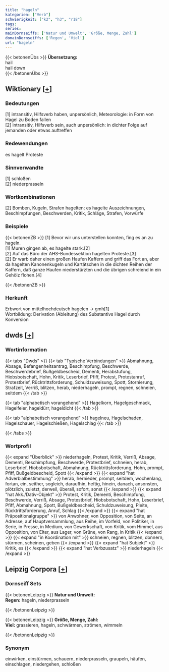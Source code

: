 ```yaml
---
title: "hageln"
kategorien: ["Verb"]
schwierigkeit: ["k2", "h3", "r18"]
tags:
series:
mainDornseiffs: ['Natur und Umwelt', 'Größe, Menge, Zahl']
domainDornseiffs: ['Regen', 'Viel']
url: "hageln"
---
```


{{< betonenÜbs >}}
**Übersetzung:**  
hail  
hail  down  
{{< /betonenÜbs >}}

## Wiktionary [[+](https://de.wiktionary.org/wiki/hageln)]

### Bedeutungen
[1] intransitiv, Hilfsverb haben, unpersönlich, Meteorologie: in Form von Hagel zu Boden fallen  
[2] intransitiv, Hilfsverb sein, auch unpersönlich: in dichter Folge auf jemanden oder etwas auftreffen  

### Redewendungen
es hagelt Proteste  

### Sinnverwandte
[1] schloßen  
[2] niederprasseln  

### Wortkombinationen
[2] Bomben, Kugeln, Strafen hagelten; es hagelte Auszeichnungen, Beschimpfungen, Beschwerden, Kritik, Schläge, Strafen, Vorwürfe  

### Beispiele
{{< betonenZB >}}
[1] Bevor wir uns unterstellen konnten, fing es an zu hageln.  
[1] Muren gingen ab, es hagelte stark.[2]  
[2] Auf das Büro der AHS-Bundessektion hagelten Proteste.[3]  
[2] Er warb daher einen großen Haufen Kaffern und griff das Fort an, aber da hagelten Kanonenkugeln und Kartätschen in die dichten Reihen der Kaffern, daß ganze Haufen niederstürzten und die übrigen schreiend in ein Gehölz flohen.[4]  

{{< /betonenZB >}}
### Herkunft
Erbwort von mittelhochdeutsch hagelen → gmh[1]  
Wortbildung: Derivation (Ableitung) des Substantivs Hagel durch Konversion  



## dwds [[+](https://www.dwds.de/wb/hageln)]

### Wortinformation
{{< tabs "Dwds" >}}
{{< tab "Typische Verbindungen" >}}
Abmahnung, Absage, Befangenheitsantrag, Beschimpfung, Beschwerde, Beschwerdebrief, Bußgeldbescheid, Dementi, Herabstufung, Hiobsbotschaft, Hohn, Kritik, Leserbrief, Pfiff, Protest, Protestanruf, Protestbrief, Rücktrittsforderung, Schuldzuweisung, Spott, Stornierung, Strafzeit, Verriß, blitzen, herab, niederhageln, prompt, regnen, schneien, seitdem
{{< /tab >}}

{{< tab "alphabetisch vorangehend" >}}
Hagelkorn, Hagelgeschmack, Hagelfeier, hageldürr, hageldicht
{{< /tab >}}

{{< tab "alphabetisch vorangehend" >}}
hagelneu, Hagelschaden, Hagelschauer, Hagelschießen, Hagelschlag
{{< /tab >}}

{{< /tabs >}}

### Wortprofil
{{< expand "Überblick" >}} niederhageln, Protest, Kritik, Verriß, Absage, Dementi, Beschimpfung, Beschwerde, Protestbrief, schneien, herab, Leserbrief, Hiobsbotschaft, Abmahnung, Rücktrittsforderung, Hohn, prompt, Pfiff, Bußgeldbescheid, Spott {{< /expand >}}
{{< expand "hat Adverbialbestimmung" >}} herab, hernieder, prompt, seitdem, wochenlang, fortan, ein, seither, sogleich, daraufhin, heftig, hinein, danach, ansonsten, plötzlich, zuletzt, derweil, überall, sofort, sonst {{< /expand >}}
{{< expand "hat Akk./Dativ-Objekt" >}} Protest, Kritik, Dementi, Beschimpfung, Beschwerde, Verriß, Absage, Protestbrief, Hiobsbotschaft, Hohn, Leserbrief, Pfiff, Abmahnung, Spott, Bußgeldbescheid, Schuldzuweisung, Pleite, Rücktrittsforderung, Anruf, Schlag {{< /expand >}}
{{< expand "hat Präpositionalgruppe" >}} von Anwohner, von Opposition, von Seite, an Adresse, auf Hauptversammlung, aus Reihe, im Vorfeld, von Politiker, in Serie, in Presse, in Medium, von Gewerkschaft, von Kritik, vom Himmel, aus Opposition, von Elter, aus Lager, von Grüne, von Rang, in Kritik {{< /expand >}}
{{< expand "in Koordination mit" >}} schneien, regnen, blitzen, donnern, stürmen, scheinen, geben {{< /expand >}}
{{< expand "hat Subjekt" >}} Kritik, es {{< /expand >}}
{{< expand "hat Verbzusatz" >}} niederhageln {{< /expand >}}

## Leipzig Corpora [[+](https://corpora.uni-leipzig.de/en/res?word=hageln&corpusId=deu_newscrawl-public_2018)]

### Dornseiff Sets
{{< betonenLeipzig >}}
**Natur und Umwelt:**  
**Regen:** hageln, niederprasseln  

{{< /betonenLeipzig >}}


{{< betonenLeipzig >}}
**Größe, Menge, Zahl:**  
**Viel:** grassieren, hageln, schwärmen, strömen, wimmeln  

{{< /betonenLeipzig >}}

### Synonym
einwirken, einstürmen, schauern, niederprasseln, graupeln, häufen, einschlagen, niedergehen, schloßen

